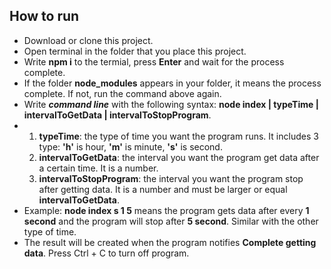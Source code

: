 ## How to run
* Download or clone this project.
* Open terminal in the folder that you place this project.
* Write **npm i** to the termial, press **Enter** and wait for the process complete.
* If the folder **node_modules** appears in your folder, it means the process complete. If not, run the command above again.
* Write ***command line*** with the following syntax:  **node index | typeTime | intervalToGetData | intervalToStopProgram**. 
* 1. **typeTime**: the type of time you want the program runs. It includes 3 type: **'h'** is hour, **'m'** is minute, **'s'** is second.
    2. **intervalToGetData**:  the interval you want the program get data after a certain time. It is a number.
    3. **intervalToStopProgram**: the interval you want the program stop after getting data. It is a number and must be larger or equal **intervalToGetData**.
* Example: **node index s 1 5** means the program gets data after every **1 second** and the program will stop after **5 second**. Similar with the other type of time.
* The result will be created when the program notifies **Complete getting data**. Press Ctrl + C to turn off program.